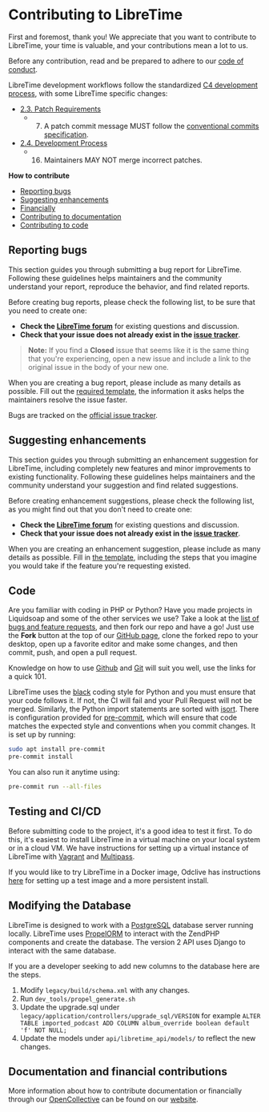 # Contributing to LibreTime

First and foremost, thank you! We appreciate that you want to contribute to
LibreTime, your time is valuable, and your contributions mean a lot to us.

Before any contribution, read and be prepared to adhere to our
[code of conduct](https://github.com/libretime/organization/blob/main/CODE_OF_CONDUCT.md).

LibreTime development workflows follow the standardized [C4 development process](https://rfc.zeromq.org/spec:42/c4/), with some LibreTime specific changes:

- [2.3. Patch Requirements](https://rfc.zeromq.org/spec/42/#23-patch-requirements)
  - 7. A patch commit message MUST follow the [conventional commits specification](https://www.conventionalcommits.org/en/v1.0.0/).
- [2.4. Development Process](https://rfc.zeromq.org/spec/42/#24-development-process)
  - 16. Maintainers MAY NOT merge incorrect patches.

**How to contribute**

- [Reporting bugs](#reporting-bugs)
- [Suggesting enhancements](#suggesting-enhancements)
- [Financially](https://libretime.org/contribute#financial)
- [Contributing to documentation](https://libretime.org/contribute#write-documentation)
- [Contributing to code](#code)

## Reporting bugs

This section guides you through submitting a bug report for LibreTime.
Following these guidelines helps maintainers and the community understand your
report, reproduce the behavior, and find related reports.

Before creating bug reports, please check the following list, to be sure that
you need to create one:

- **Check the [LibreTime forum](https://discourse.libretime.org/)** for existing
  questions and discussion.
- **Check that your issue does not already exist in the
  [issue tracker](https://github.com/libretime/libretime/issues?q=is%3aissue+label%3abug)**.

> **Note:** If you find a **Closed** issue that seems like it is the same thing
> that you're experiencing, open a new issue and include a link to the original
> issue in the body of your new one.

When you are creating a bug report, please include as many details as possible.
Fill out the [required template](https://github.com/libretime/libretime/issues/new?labels=bug&template=bug_report.md),
the information it asks helps the maintainers resolve the issue faster.

Bugs are tracked on the [official issue tracker](https://github.com/libretime/libretime/issues).

## Suggesting enhancements

This section guides you through submitting an enhancement suggestion for
LibreTime, including completely new features and minor improvements to existing
functionality. Following these guidelines helps maintainers and the community
understand your suggestion and find related suggestions.

Before creating enhancement suggestions, please check the following list, as you
might find out that you don't need to create one:

- **Check the [LibreTime forum](https://discourse.libretime.org/)** for existing
  questions and discussion.
- **Check that your issue does not already exist in the
  [issue tracker](https://github.com/libretime/libretime/issues?q=is%3aissue+label%3afeature-request)**.

When you are creating an enhancement suggestion, please include as many details
as possible. Fill in [the template](https://github.com/libretime/libretime/issues/new?labels=feature-request&template=feature_request.md),
including the steps that you imagine you would take if the feature you're
requesting existed.

## Code

Are you familiar with coding in PHP or Python? Have you made projects in
Liquidsoap and some of the other services we use? Take a look at the
[list of bugs and feature requests](https://github.com/libretime/libretime/issues),
and then fork our repo and have a go! Just use the **Fork** button at the top of
our [GitHub page](https://github.com/libretime/libretime), clone the forked repo
to your desktop, open up a favorite editor and make some changes, and then
commit, push, and open a pull request.

Knowledge on how to use [Github](https://guides.github.com/activities/hello-world/)
and [Git](https://git-scm.com/docs/gittutorial) will suit you well, use the
links for a quick 101.

LibreTime uses the [black](https://github.com/psf/black) coding style for Python
and you must ensure that your code follows it. If not, the CI will fail and your
Pull Request will not be merged. Similarly, the Python import statements are
sorted with [isort](https://github.com/pycqa/isort). There is configuration
provided for [pre-commit](https://pre-commit.com/), which will ensure that code
matches the expected style and conventions when you commit changes. It is set up
by running:

```bash
sudo apt install pre-commit
pre-commit install
```

You can also run it anytime using:

```bash
pre-commit run --all-files
```

## Testing and CI/CD

Before submitting code to the project, it's a good idea to test it first. To do
this, it's easiest to install LibreTime in a virtual machine on your local
system or in a cloud VM. We have instructions for setting up a virtual instance
of LibreTime with [Vagrant](/docs/vagrant) and [Multipass](/docs/multipass).

If you would like to try LibreTime in a Docker image, Odclive has instructions
[here](https://github.com/kessibi/libretime-docker) for setting up a test image
and a more persistent install.

## Modifying the Database

LibreTime is designed to work with a [PostgreSQL](https://www.postgresql.org/)
database server running locally. LibreTime uses [PropelORM](https://github.com/propelorm/Propel)
to interact with the ZendPHP components and create the database. The version 2
API uses Django to interact with the same database.

If you are a developer seeking to add new columns to the database here are the steps.

1. Modify `legacy/build/schema.xml` with any changes.
2. Run `dev_tools/propel_generate.sh`
3. Update the upgrade.sql under `legacy/application/controllers/upgrade_sql/VERSION` for example
   `ALTER TABLE imported_podcast ADD COLUMN album_override boolean default 'f' NOT NULL;`
4. Update the models under `api/libretime_api/models/` to reflect the new
   changes.

## Documentation and financial contributions

More information about how to contribute documentation or financially
through our [OpenCollective](https://opencollective.com/libretime) can be found
on our [website](https://libretime.org/contribute).
